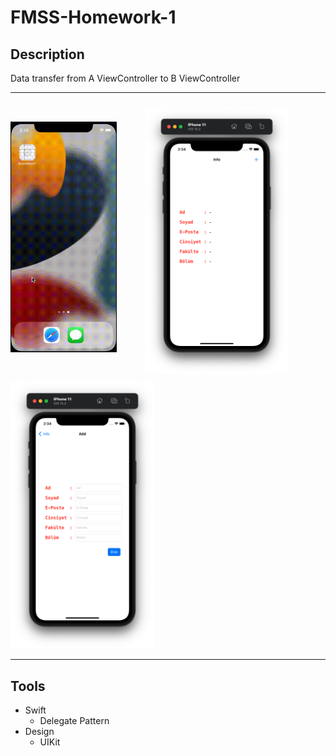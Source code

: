 # FMSS-Homework-1

## Description

Data transfer from A ViewController to B ViewController

---

<img style="margin-bottom: 35px" src="gif/App.gif" width="170px"></img><img style="margin-top: 10px; margin-left: 45px" src="images/1.png" width="230px"></img><img style="margin-top: 10px" src="images/2.png" width="230px"></img>

---

## Tools
- Swift
    - Delegate Pattern
- Design
    - UIKit
